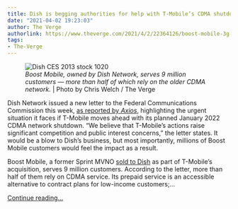```yaml
---
title: Dish is begging authorities for help with T-Mobile’s CDMA shutdown looming
date: "2021-04-02 19:23:03"
author: The Verge
authorlink: https://www.theverge.com/2021/4/2/22364126/boost-mobile-3g-cdma-t-mobile-shutdown-customers-costs
tags:
- The-Verge
---
```

<figure>
      <img alt="Dish CES 2013 stock 1020" src="https://cdn.vox-cdn.com/thumbor/vKWoSSF8sVyWpIq_kz0p6q6tTao=/0x0:1020x680/1310x873/cdn.vox-cdn.com/uploads/chorus_image/image/69068243/20130110-625A1517VERGE.0.jpg" />
        <figcaption><em>Boost Mobile, owned by Dish Network, serves 9 million customers — more than half of which rely on the older CDMA network.</em> | Photo by Chris Welch / The Verge</figcaption>
    </figure>

  <p id="CY4Z8b">Dish Network issued a new letter to the Federal Communications Commission this week, <a href="https://www.axios.com/dish-tmobile-network-shutdown-fcc-466e406c-db9d-4318-8cec-3579a54fdf04.html">as reported by <em>Axios</em></a>, highlighting the urgent situation it faces if T-Mobile moves ahead with its planned January 2022 CDMA network shutdown. “We believe that T-Mobile’s actions raise significant competition and public interest concerns,” the letter states. It would be a blow to Dish’s business, but most importantly, millions of Boost Mobile customers would feel the impact as a result.</p>
<p id="ZPWrRn">Boost Mobile, a former Sprint MVNO <a href="https://www.theverge.com/2019/5/20/18632376/boost-mobile-sale-sprint-tmobile-merger-approval-promise">sold to Dish</a> as part of T-Mobile’s acquisition, serves 9 million customers. According to the letter, more than half of them rely on CDMA service. Its prepaid service is an accessible alternative to contract plans for low-income customers;...</p>
  <p>
    <a href="https://www.theverge.com/2021/4/2/22364126/boost-mobile-3g-cdma-t-mobile-shutdown-customers-costs">Continue reading&hellip;</a>
  </p>